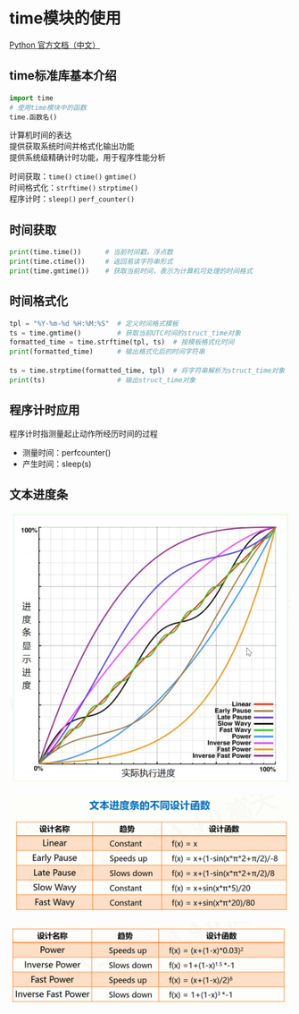 # time模块的使用

[Python 官方文档（中文）](https://docs.python.org/zh-cn/3/)  

## time标准库基本介绍

```python
import time
# 使用time模块中的函数
time.函数名()
```

计算机时间的表达  
提供获取系统时间并格式化输出功能  
提供系统级精确计时功能，用于程序性能分析  

时间获取：`time()` `ctime()` `gmtime()`  
时间格式化：`strftime()` `strptime()`  
程序计时：`sleep()` `perf_counter()`  

## 时间获取

```python
print(time.time())      # 当前时间戳，浮点数
print(time.ctime())     # 返回易读字符串形式
print(time.gmtime())    # 获取当前时间，表示为计算机可处理的时间格式
```

## 时间格式化

```python
tpl = "%Y-%m-%d %H:%M:%S"  # 定义时间格式模板
ts = time.gmtime()         # 获取当前UTC时间的struct_time对象
formatted_time = time.strftime(tpl, ts)  # 按模板格式化时间
print(formatted_time)      # 输出格式化后的时间字符串

ts = time.strptime(formatted_time, tpl)  # 将字符串解析为struct_time对象
print(ts)                  # 输出struct_time对象
```

## 程序计时应用

程序计时指测量起止动作所经历时间的过程  

- 测量时间：perfcounter()  
- 产生时间：sleep(s)  

## 文本进度条

![alt text](image.png)  

![alt text](image-1.png)  

![alt text](quark_fCM1DZgfHH.png)  
